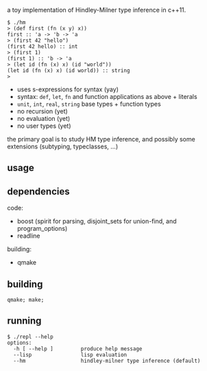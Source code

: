 a toy implementation of Hindley-Milner type inference in c++11.

```
$ ./hm
> (def first (fn (x y) x))
first :: 'a -> 'b -> 'a
> (first 42 "hello")
(first 42 hello) :: int
> (first 1)
(first 1) :: 'b -> 'a
> (let id (fn (x) x) (id "world"))
(let id (fn (x) x) (id world)) :: string
> 
```

- uses s-expressions for syntax (yay)
- syntax: `def`, `let`, `fn` and function applications as above + literals
- `unit`, `int`, `real`, `string` base types + function types
- no recursion (yet)
- no evaluation (yet)
- no user types (yet)

the primary goal is to study HM type inference, and possibly some
extensions (subtyping, typeclasses, ...)

## usage


## dependencies

code:
- boost (spirit for parsing, disjoint_sets for union-find, and program_options)
- readline

building:
- qmake

## building

``` qmake; make; ```

## running

```
$ ./repl --help
options:
  -h [ --help ]         produce help message
  --lisp                lisp evaluation
  --hm                  hindley-milner type inference (default)
```